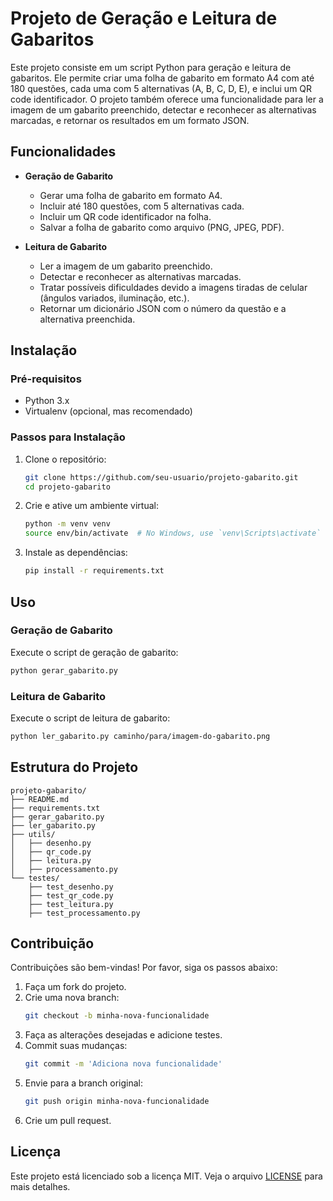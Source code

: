 # Projeto de Geração e Leitura de Gabaritos

Este projeto consiste em um script Python para geração e leitura de gabaritos. Ele permite criar uma folha de gabarito em formato A4 com até 180 questões, cada uma com 5 alternativas (A, B, C, D, E), e inclui um QR code identificador. O projeto também oferece uma funcionalidade para ler a imagem de um gabarito preenchido, detectar e reconhecer as alternativas marcadas, e retornar os resultados em um formato JSON.

## Funcionalidades

- **Geração de Gabarito**
  - Gerar uma folha de gabarito em formato A4.
  - Incluir até 180 questões, com 5 alternativas cada.
  - Incluir um QR code identificador na folha.
  - Salvar a folha de gabarito como arquivo (PNG, JPEG, PDF).

- **Leitura de Gabarito**
  - Ler a imagem de um gabarito preenchido.
  - Detectar e reconhecer as alternativas marcadas.
  - Tratar possíveis dificuldades devido a imagens tiradas de celular (ângulos variados, iluminação, etc.).
  - Retornar um dicionário JSON com o número da questão e a alternativa preenchida.

## Instalação

### Pré-requisitos

- Python 3.x
- Virtualenv (opcional, mas recomendado)

### Passos para Instalação

1. Clone o repositório:
   ```bash
   git clone https://github.com/seu-usuario/projeto-gabarito.git
   cd projeto-gabarito
   ```

2. Crie e ative um ambiente virtual:
   ```bash
   python -m venv venv
   source env/bin/activate  # No Windows, use `venv\Scripts\activate`
   ```

3. Instale as dependências:
   ```bash
   pip install -r requirements.txt
   ```

## Uso

### Geração de Gabarito

Execute o script de geração de gabarito:
```bash
python gerar_gabarito.py
```

### Leitura de Gabarito

Execute o script de leitura de gabarito:
```bash
python ler_gabarito.py caminho/para/imagem-do-gabarito.png
```

## Estrutura do Projeto

```plaintext
projeto-gabarito/
├── README.md
├── requirements.txt
├── gerar_gabarito.py
├── ler_gabarito.py
├── utils/
│   ├── desenho.py
│   ├── qr_code.py
│   ├── leitura.py
│   ├── processamento.py
└── testes/
    ├── test_desenho.py
    ├── test_qr_code.py
    ├── test_leitura.py
    ├── test_processamento.py
```

## Contribuição

Contribuições são bem-vindas! Por favor, siga os passos abaixo:

1. Faça um fork do projeto.
2. Crie uma nova branch:
   ```bash
   git checkout -b minha-nova-funcionalidade
   ```
3. Faça as alterações desejadas e adicione testes.
4. Commit suas mudanças:
   ```bash
   git commit -m 'Adiciona nova funcionalidade'
   ```
5. Envie para a branch original:
   ```bash
   git push origin minha-nova-funcionalidade
   ```
6. Crie um pull request.

## Licença

Este projeto está licenciado sob a licença MIT. Veja o arquivo [LICENSE](LICENSE) para mais detalhes.
